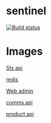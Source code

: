 # sentinel
[![Build status](https://mrtmrcn.visualstudio.com/sentinel/_apis/build/status/sentinel-Azure%20Kubernetes%20Service%20-CI)](https://mrtmrcn.visualstudio.com/sentinel/_build/latest?definitionId=47)


# Images
<p>
  <a href="https://hub.docker.com/r/mmercan/sentinel-web-sts/" target="_blank">Sts api</a>
</p>
<p>
  <a href="https://hub.docker.com/r/mmercan/sentinel-db-redis/" target="_blank">redis</a><br>
</p>
<p>
  <a href="https://hub.docker.com/r/mmercan/sentinel-web-admin/" target="_blank">Web admin</a><br>
</p>
<p>
  <a href="https://hub.docker.com/r/mmercan/sentinel-web-api-comms/" target="_blank">comms api</a><br>
</p>
<p>
  <a href="https://hub.docker.com/r/mmercan/sentinel-web-api-product/" target="_blank">product api</a><br>
</p>
  

